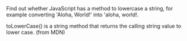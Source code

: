 Find out whether JavaScript has a method to lowercase a string, for example converting 'Aloha, World!' into 'aloha, world!.

toLowerCase() is a string method that returns the calling string value to lower case. (from MDN)

